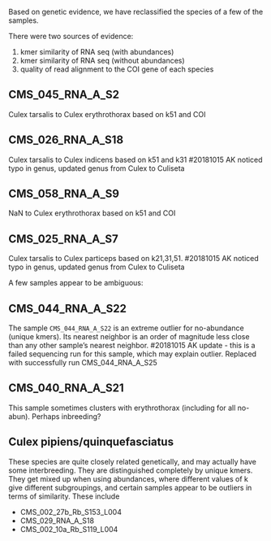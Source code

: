 Based on genetic evidence, we have reclassified the species of a few of the samples.

There were two sources of evidence:

1. kmer similarity of RNA seq (with abundances)
2. kmer similarity of RNA seq (without abundances)
3. quality of read alignment to the COI gene of each species

## CMS_045_RNA_A_S2
Culex	tarsalis to	Culex	erythrothorax based on k51 and COI

## CMS_026_RNA_A_S18
Culex	tarsalis to	Culex	indicens based on k51 and k31
#20181015 AK noticed typo in genus, updated genus from Culex to Culiseta

## CMS_058_RNA_A_S9
NaN to Culex erythrothorax based on k51 and COI

## CMS_025_RNA_A_S7
Culex tarsalis to Culex particeps based on k21,31,51.
#20181015 AK noticed typo in genus, updated genus from Culex to Culiseta


A few samples appear to be ambiguous:

## CMS_044_RNA_A_S22
The sample `CMS_044_RNA_A_S22` is an extreme outlier for no-abundance (unique kmers). Its nearest neighbor is an order of magnitude less close than any other sample’s nearest neighbor.
#20181015 AK update - this is a failed sequencing run for this sample, which may explain outlier. Replaced with successfully run CMS_044_RNA_A_S25

## CMS_040_RNA_A_S21
This sample sometimes clusters with erythrothorax (including for all no-abun). Perhaps inbreeding?

## Culex pipiens/quinquefasciatus
These species are quite closely related genetically, and may actually
have some interbreeding. They are distinguished completely by unique kmers. They get mixed up when using abundances, where different values of k give different
subgroupings, and certain samples appear to be outliers
in terms of similarity. These include

* CMS_002_27b_Rb_S153_L004
* CMS_029_RNA_A_S18
* CMS_002_10a_Rb_S119_L004
